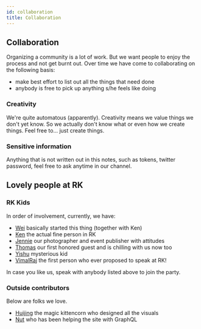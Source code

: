```yaml
---
id: collaboration
title: Collaboration
---
```


## Collaboration

Organizing a community is a lot of work. But we want people to enjoy the process and not get burnt out. Over time we have come to collaborating on the following basis:

- make best effort to list out all the things that need done
- anybody is free to pick up anything s/he feels like doing

### Creativity

We're quite automatous (apparently). Creativity means we value things we don't yet know. So we actually don't know what or even how we create things. Feel free to... just create things.

### Sensitive information

Anything that is not written out in this notes, such as tokens, twitter password, feel free to ask anytime in our channel.

## Lovely people at RK

### RK Kids

In order of involvement, currently, we have:

- [Wei](https://twitter.com/wgao19) basically started this thing (together with Ken)
- [Ken](https://twitter.com/kenleesm) the actual fine person in RK
- [Jennie](https://twitter.com/jyee721) our photographer and event publisher with attitudes
- [Thomas](https://twitter.com/th__chia) our first honored guest and is chilling with us now too
- [Yishu](https://twitter.com/yishusee) mysterious kid
- [VimalRaj](https://twitter.com/email2vimalraj) the first person who ever proposed to speak at RK!

In case you like us, speak with anybody listed above to join the party.

### Outside contributors

Below are folks we love.

- [Huijing](https://twitter.com/hj_chen) the magic kittencorn who designed all the visuals
- [Nut](https://github.com/nutstick) who has been helping the site with GraphQL
